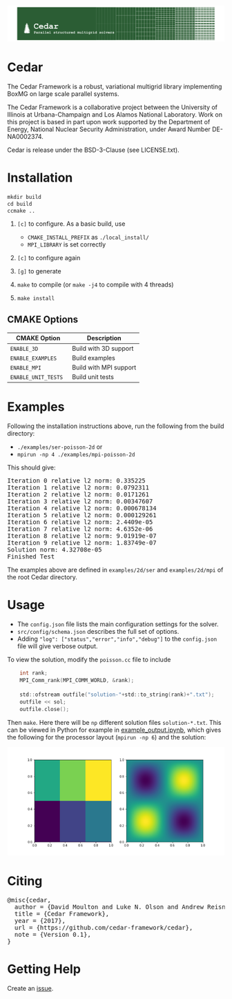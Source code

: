 ![](doc/logo/cedar-logo.png)

# Cedar

The Cedar Framework is a robust, variational multigrid library implementing
BoxMG on large scale parallel systems.

The Cedar Framework is a collaborative project between the University of
Illinois at Urbana-Champaign and Los Alamos National Laboratory.  Work on this
project is based in part upon work supported by the Department of Energy,
National Nuclear Security Administration, under Award Number DE-NA0002374.

Cedar is release under the BSD-3-Clause (see LICENSE.txt).

# Installation

```
mkdir build
cd build
ccmake ..
```

1. `[c]` to configure.  As a basic build, use
    - `CMAKE_INSTALL_PREFIX` as `./local_install/`
    - `MPI_LIBRARY` is set correctly

2. `[c]` to configure again
3. `[g]` to generate
4. `make` to compile (or `make -j4` to compile with 4 threads)
5. `make install` 

## CMAKE Options

| CMAKE Option           | Description            |
| --------------------   | ---------------------- |
| `ENABLE_3D`            | Build with 3D support  |
| `ENABLE_EXAMPLES`      | Build examples         |
| `ENABLE_MPI`           | Build with MPI support |
| `ENABLE_UNIT_TESTS`    | Build unit tests       |

# Examples

Following the installation instructions above, run the following from the build directory:
- `./examples/ser-poisson-2d` or
- `mpirun -np 4 ./examples/mpi-poisson-2d`

This should give:

<pre>
Iteration 0 relative l2 norm: 0.335225
Iteration 1 relative l2 norm: 0.0792311
Iteration 2 relative l2 norm: 0.0171261
Iteration 3 relative l2 norm: 0.00347607
Iteration 4 relative l2 norm: 0.000678134
Iteration 5 relative l2 norm: 0.000129261
Iteration 6 relative l2 norm: 2.4409e-05
Iteration 7 relative l2 norm: 4.6352e-06
Iteration 8 relative l2 norm: 9.01919e-07
Iteration 9 relative l2 norm: 1.83749e-07
Solution norm: 4.32708e-05
Finished Test
</pre>

The examples above are defined in `examples/2d/ser` and `examples/2d/mpi` of the root Cedar directory.

# Usage

- The `config.json` file lists the main configuration settings for the solver.
- `src/config/schema.json` describes the full set of options.
- Adding `"log": ["status","error","info","debug"]` to the `config.json` file will give verbose output.

To view the solution, modify the `poisson.cc` file to include
```c
    int rank;
    MPI_Comm_rank(MPI_COMM_WORLD, &rank);

    std::ofstream outfile("solution-"+std::to_string(rank)+".txt");
    outfile << sol;
    outfile.close();
```

Then `make`.  Here there will be `np` different solution files `solution-*.txt`.  This can be viewed in Python for example in [example_output.ipynb](tools/example_output.ipynb), which gives the following for the processor layout (`mpirun -np 6`) and the solution:

![](tools/example_output.png)


# Citing

<pre>
@misc{cedar,
  author = {David Moulton and Luke N. Olson and Andrew Reisner},
  title = {Cedar Framework},
  year = {2017},
  url = {https://github.com/cedar-framework/cedar},
  note = {Version 0.1},
}
</pre>

# Getting Help

Create an [issue](https://github.com/cedar-framework/cedar/issues).
